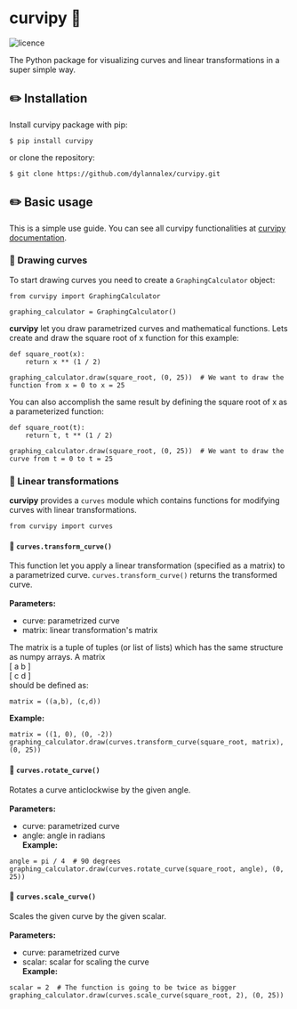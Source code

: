 # curvipy :triangular_ruler:	

![licence](https://img.shields.io/github/license/dylannalex/curvipy?color=blue)

The Python package for visualizing curves and linear transformations in a super simple way.

## :pencil2: Installation

Install curvipy package with pip:
```
$ pip install curvipy
```
or clone the repository:
```
$ git clone https://github.com/dylannalex/curvipy.git
```

## :pencil2: Basic usage

This is a simple use guide. You can see all curvipy functionalities at [curvipy documentation](https://dylannalex.github.io/curvipy/).

### :pushpin: Drawing curves
To start drawing curves you need to create a ```GraphingCalculator``` object:

```
from curvipy import GraphingCalculator

graphing_calculator = GraphingCalculator()
```

**curvipy** let you draw parametrized curves and mathematical functions. Lets create and draw
the square root of x function for this example:

```
def square_root(x):
    return x ** (1 / 2)

graphing_calculator.draw(square_root, (0, 25))  # We want to draw the function from x = 0 to x = 25
```

You can also accomplish the same result by defining the square root of x as a parameterized function:

```
def square_root(t):
    return t, t ** (1 / 2)

graphing_calculator.draw(square_root, (0, 25))  # We want to draw the curve from t = 0 to t = 25
```

### :pushpin: Linear transformations

**curvipy** provides a ```curves``` module which contains functions for modifying curves with linear
transformations.
```
from curvipy import curves
```

#### :round_pushpin: ```curves.transform_curve()```
This function let you apply a linear transformation (specified as a matrix) to a parametrized
curve. ```curves.transform_curve()``` returns the transformed curve.<br/><br/>
**Parameters:**
- curve: parametrized curve
- matrix: linear transformation's matrix

The matrix is a tuple of tuples (or list of lists) which has the same structure as numpy arrays. A matrix 
<br/>[ a   b ]<br/>[ c   d ]<br/>
should be defined as:
```
matrix = ((a,b), (c,d))
```
**Example:**
```
matrix = ((1, 0), (0, -2))
graphing_calculator.draw(curves.transform_curve(square_root, matrix), (0, 25))
```

#### :round_pushpin: ```curves.rotate_curve()```
Rotates a curve anticlockwise by the given angle.<br/><br/>
**Parameters:**
- curve: parametrized curve
- angle: angle in radians
<br/>**Example:**
```
angle = pi / 4  # 90 degrees
graphing_calculator.draw(curves.rotate_curve(square_root, angle), (0, 25))
```
#### :round_pushpin: ```curves.scale_curve()```
Scales the given curve by the given scalar.<br/><br/>
**Parameters:**
- curve: parametrized curve
- scalar: scalar for scaling the curve
<br/>**Example:**
```
scalar = 2  # The function is going to be twice as bigger
graphing_calculator.draw(curves.scale_curve(square_root, 2), (0, 25))
```
